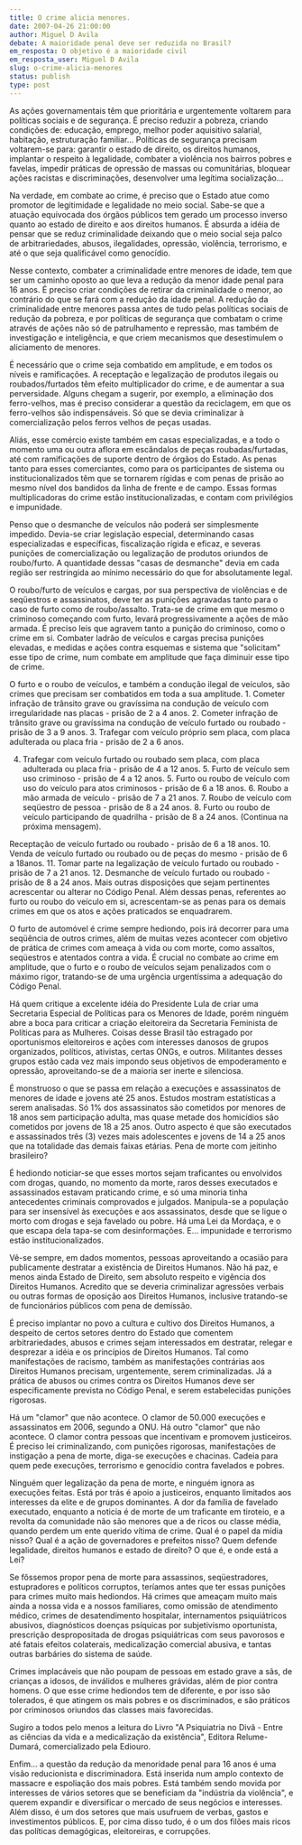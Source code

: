 ```yaml
---
title: O crime alicia menores.
date: 2007-04-26 21:00:00
author: Miguel D Avila
debate: A maioridade penal deve ser reduzida no Brasil?
em_resposta: O objetivo é a maioridade civil
em_resposta_user: Miguel D Avila
slug: o-crime-alicia-menores
status: publish 
type: post
---
```


As ações governamentais têm que prioritária e urgentemente voltarem para políticas sociais e de segurança. É preciso reduzir a pobreza, criando condições de: educação, emprego, melhor poder aquisitivo salarial, habitação, estruturação familiar... Políticas de segurança precisam voltarem-se para: garantir o estado de direito, os direitos humanos, implantar o respeito à legalidade, combater a violência nos bairros pobres e favelas, impedir práticas de opressão de massas ou comunitárias, bloquear ações racistas e discriminações, desenvolver uma legítima socialização...  

  

Na verdade, em combate ao crime, é preciso que o Estado atue como promotor de legitimidade e legalidade no meio social. Sabe-se que a atuação equivocada dos órgãos públicos tem gerado um processo inverso quanto ao estado de direito e aos direitos humanos. É absurda a idéia de pensar que se reduz criminalidade deixando que o meio social seja palco de arbitrariedades, abusos, ilegalidades, opressão, violência, terrorismo, e até o que seja qualificável como genocídio.   

  

Nesse contexto, combater a criminalidade entre menores de idade, tem que ser um caminho oposto ao que leva a redução da menor idade penal para 16 anos. É preciso criar condições de retirar da criminalidade o menor, ao contrário do que se fará com a redução da idade penal. A redução da criminalidade entre menores passa antes de tudo pelas políticas sociais de redução da pobreza, e por políticas de segurança que combatam o crime através de ações não só de patrulhamento e repressão, mas também de investigação e inteligência, e que criem mecanismos que desestimulem o aliciamento de menores.  

  

É necessário que o crime seja combatido em amplitude, e em todos os níveis e ramificações. A receptação e legalização de produtos ilegais ou roubados/furtados têm efeito multiplicador do crime, e de aumentar a sua perversidade. Alguns chegam a sugerir, por exemplo, a eliminação dos ferro-velhos, mas é preciso considerar a questão da reciclagem, em que os ferro-velhos são indispensáveis. Só que se devia criminalizar à comercialização pelos ferros velhos de peças usadas.   

  

Aliás, esse comércio existe também em casas especializadas, e a todo o momento uma ou outra aflora em escândalos de peças roubadas/furtadas, até com ramificações de suporte dentro de órgãos do Estado. As penas tanto para esses comerciantes, como para os participantes de sistema ou institucionalizados têm que se tornarem rígidas e com penas de prisão ao mesmo nível dos bandidos da linha de frente e de campo. Essas formas multiplicadoras do crime estão institucionalizadas, e contam com privilégios e impunidade.  

  

Penso que o desmanche de veículos não poderá ser simplesmente impedido. Devia-se criar legislação especial, determinando casas especializadas e específicas, fiscalização rígida e eficaz, e severas punições de comercialização ou legalização de produtos oriundos de roubo/furto. A quantidade dessas "casas de desmanche" devia em cada região ser restringida ao mínimo necessário do que for absolutamente legal.   

  

O roubo/furto de veículos e cargas, por sua perspectiva de violências e de seqüestros e assassinatos, deve ter as punições agravadas tanto para o caso de furto como de roubo/assalto. Trata-se de crime em que mesmo o criminoso começando com furto, levará progressivamente a ações de mão armada. É preciso leis que agravem tanto a punição do criminoso, como o crime em si. Combater ladrão de veículos e cargas precisa punições elevadas, e medidas e ações contra esquemas e sistema que "solicitam" esse tipo de crime, num combate em amplitude que faça diminuir esse tipo de crime.  

  

O furto e o roubo de veículos, e também a condução ilegal de veículos, são crimes que precisam ser combatidos em toda a sua amplitude. 1. Cometer infração de trânsito grave ou gravíssima na condução de veículo com irregularidade nas placas - prisão de 2 a 4 anos. 2. Cometer infração de trânsito grave ou gravíssima na condução de veículo furtado ou roubado - prisão de 3 a 9 anos. 3. Trafegar com veículo próprio sem placa, com placa adulterada ou placa fria - prisão de 2 a 6 anos.   

  

4. Trafegar com veículo furtado ou roubado sem placa, com placa adulterada ou placa fria - prisão de 4 a 12 anos. 5. Furto de veículo sem uso criminoso - prisão de 4 a 12 anos. 5. Furto ou roubo de veículo com uso do veículo para atos criminosos - prisão de 6 a 18 anos. 6. Roubo a mão armada de veículo - prisão de 7 a 21 anos. 7. Roubo de veículo com seqüestro de pessoa - prisão de 8 a 24 anos. 8. Furto ou roubo de veículo participando de quadrilha - prisão de 8 a 24 anos. (Continua na próxima mensagem).  

  

Receptação de veículo furtado ou roubado - prisão de 6 a 18 anos. 10. Venda de veículo furtado ou roubado ou de peças do mesmo - prisão de 6 a 18anos. 11. Tomar parte na legalização de veículo furtado ou roubado - prisão de 7 a 21 anos. 12. Desmanche de veículo furtado ou roubado - prisão de 8 a 24 anos. Mais outras disposições que sejam pertinentes acrescentar ou alterar no Código Penal. Além dessas penas, referentes ao furto ou roubo do veículo em si, acrescentam-se as penas para os demais crimes em que os atos e ações praticados se enquadrarem.   

  

O furto de automóvel é crime sempre hediondo, pois irá decorrer para uma seqüência de outros crimes, além de muitas vezes acontecer com objetivo de prática de crimes com ameaça à vida ou com morte, como assaltos, seqüestros e atentados contra a vida. É crucial no combate ao crime em amplitude, que o furto e o roubo de veículos sejam penalizados com o máximo rigor, tratando-se de uma urgência urgentíssima a adequação do Código Penal.  

  

Há quem critique a excelente idéia do Presidente Lula de criar uma Secretaria Especial de Políticas para os Menores de Idade, porém ninguém abre a boca para criticar a criação eleitoreira da Secretaria Feminista de Políticas para as Mulheres. Coisas desse Brasil tão estragado por oportunismos eleitoreiros e ações com interesses danosos de grupos organizados, políticos, ativistas, certas ONGs, e outros. Militantes desses grupos estão cada vez mais impondo seus objetivos de empoderamento e opressão, aproveitando-se de a maioria ser inerte e silenciosa.  

  

É monstruoso o que se passa em relação a execuções e assassinatos de menores de idade e jovens até 25 anos. Estudos mostram estatísticas a serem analisadas. Só 1% dos assassinatos são cometidos por menores de 18 anos sem participação adulta, mas quase metade dos homicídios são cometidos por jovens de 18 a 25 anos. Outro aspecto é que são executados e assassinados três (3) vezes mais adolescentes e jovens de 14 a 25 anos que na totalidade das demais faixas etárias. Pena de morte com jeitinho brasileiro?   

  

É hediondo noticiar-se que esses mortos sejam traficantes ou envolvidos com drogas, quando, no momento da morte, raros desses executados e assassinados estavam praticando crime, e só uma minoria tinha antecedentes criminais comprovados e julgados. Manipula-se a população para ser insensível às execuções e aos assassinatos, desde que se ligue o morto com drogas e seja favelado ou pobre. Há uma Lei da Mordaça, e o que escapa dela tapa-se com desinformações. E... impunidade e terrorismo estão institucionalizados.   

  

Vê-se sempre, em dados momentos, pessoas aproveitando a ocasião para publicamente destratar a existência de Direitos Humanos. Não há paz, e menos ainda Estado de Direito, sem absoluto respeito e vigência dos Direitos Humanos. Acredito que se deveria criminalizar agressões verbais ou outras formas de oposição aos Direitos Humanos, inclusive tratando-se de funcionários públicos com pena de demissão.   

  

É preciso implantar no povo a cultura e cultivo dos Direitos Humanos, a despeito de certos setores dentro do Estado que comentem arbitrariedades, abusos e crimes sejam interessados em destratar, relegar e desprezar a idéia e os princípios de Direitos Humanos. Tal como manifestações de racismo, também as manifestações contrárias aos Direitos Humanos precisam, urgentemente, serem criminalizadas. Já a prática de abusos ou crimes contra os Direitos Humanos deve ser especificamente prevista no Código Penal, e serem estabelecidas punições rigorosas.  

  

Há um "clamor" que não acontece. O clamor de 50.000 execuções e assassinatos em 2006, segundo a ONU. Há outro "clamor" que não acontece. O clamor contra pessoas que incentivam e promovem justiceiros. É preciso lei criminalizando, com punições rigorosas, manifestações de instigação a pena de morte, diga-se execuções e chacinas. Cadeia para quem pede execuções, terrorismo e genocídio contra favelados e pobres.   

  

Ninguém quer legalização da pena de morte, e ninguém ignora as execuções feitas. Está por trás é apoio a justiceiros, enquanto limitados aos interesses da elite e de grupos dominantes. A dor da família de favelado executado, enquanto a noticia é de morte de um traficante em tiroteio, e a revolta da comunidade não são menores que a de ricos ou classe média, quando perdem um ente querido vítima de crime. Qual é o papel da mídia nisso? Qual é a ação de governadores e prefeitos nisso? Quem defende legalidade, direitos humanos e estado de direito? O que é, e onde está a Lei?   

  

Se fôssemos propor pena de morte para assassinos, seqüestradores, estupradores e políticos corruptos, teríamos antes que ter essas punições para crimes muito mais hediondos. Há crimes que ameaçam muito mais ainda a nossa vida e a nossos familiares, como omissão de atendimento médico, crimes de desatendimento hospitalar, internamentos psiquiátricos abusivos, diagnósticos doenças psíquicas por subjetivismo oportunista, prescrição despropositada de drogas psiquiátricas com seus pavorosos e até fatais efeitos colaterais, medicalização comercial abusiva, e tantas outras barbáries do sistema de saúde.   

  

Crimes implacáveis que não poupam de pessoas em estado grave a sãs, de crianças a idosos, de inválidos e mulheres grávidas, além de pior contra homens. O que esse crime hediondos tem de diferente, e por isso são tolerados, é que atingem os mais pobres e os discriminados, e são práticos por criminosos oriundos das classes mais favorecidas.   

Sugiro a todos pelo menos a leitura do Livro "A Psiquiatria no Divã - Entre as ciências da vida e a medicalização da existência", Editora Relume-Dumará, comercializado pela Ediouro.   

  

Enfim... a questão da redução da menoridade penal para 16 anos é uma visão reducionista e discriminadora. Está inserida num amplo contexto de massacre e espoliação dos mais pobres. Está também sendo movida por interesses de vários setores que se beneficiam da "indústria da violência", e querem expandir e diversificar o mercado de seus negócios e interesses. Além disso, é um dos setores que mais usufruem de verbas, gastos e investimentos públicos. E, por cima disso tudo, é o um dos filões mais ricos das políticas demagógicas, eleitoreiras, e corrupções.
